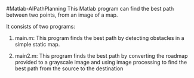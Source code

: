 #Matlab-AIPathPlanning
This Matlab program can find the best path between two points, from an image of a map.

It consists of two programs:

1) main.m: This program finds the best path by detecting obstacles in a simple static map.

2) main2.m: This program finds the best path by converting the roadmap provided to a grayscale image and using image processing to find the best path from the source to the destination
